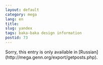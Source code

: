 ```yaml
---
layout: default
category: mega
lang: en
title: 
slug: yandex
tags: baka-baka design information 
postid: 73
---
```

<p>Sorry, this entry is only available in [Russian](http://mega.genn.org/export/getposts.php).</p>